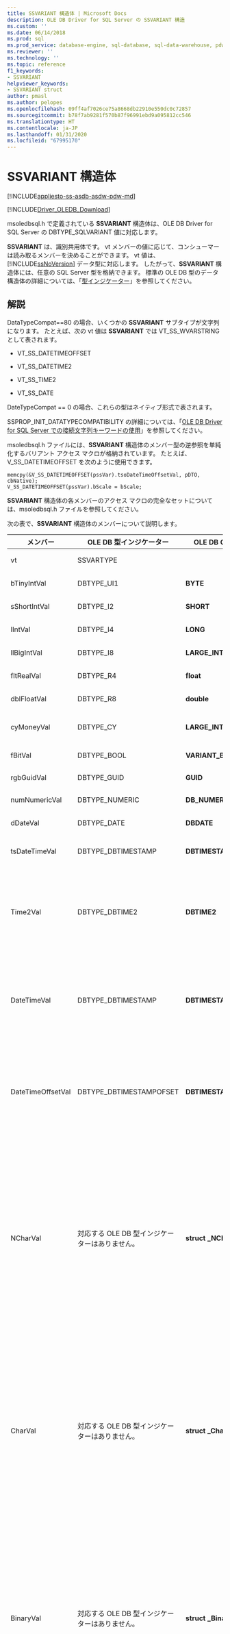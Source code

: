 ```yaml
---
title: SSVARIANT 構造体 | Microsoft Docs
description: OLE DB Driver for SQL Server の SSVARIANT 構造
ms.custom: ''
ms.date: 06/14/2018
ms.prod: sql
ms.prod_service: database-engine, sql-database, sql-data-warehouse, pdw
ms.reviewer: ''
ms.technology: ''
ms.topic: reference
f1_keywords:
- SSVARIANT
helpviewer_keywords:
- SSVARIANT struct
author: pmasl
ms.author: pelopes
ms.openlocfilehash: 09ff4af7026ce75a8668db22910e550dc0c72857
ms.sourcegitcommit: b78f7ab9281f570b87f96991ebd9a095812cc546
ms.translationtype: HT
ms.contentlocale: ja-JP
ms.lasthandoff: 01/31/2020
ms.locfileid: "67995170"
---
```

# <a name="ssvariant-structure"></a>SSVARIANT 構造体
[!INCLUDE[appliesto-ss-asdb-asdw-pdw-md](../../../includes/appliesto-ss-asdb-asdw-pdw-md.md)]

[!INCLUDE[Driver_OLEDB_Download](../../../includes/driver_oledb_download.md)]

  msoledbsql.h で定義されている **SSVARIANT** 構造体は、OLE DB Driver for SQL Server の DBTYPE_SQLVARIANT 値に対応します。  
  
 **SSVARIANT** は、識別共用体です。 vt メンバーの値に応じて、コンシューマーは読み取るメンバーを決めることができます。 vt 値は、[!INCLUDE[ssNoVersion](../../../includes/ssnoversion-md.md)] データ型に対応します。 したがって、**SSVARIANT** 構造体には、任意の SQL Server 型を格納できます。 標準の OLE DB 型のデータ構造体の詳細については、「[型インジケーター](https://go.microsoft.com/fwlink/?LinkId=122171)」を参照してください。  
  
## <a name="remarks"></a>解説  
 DataTypeCompat==80 の場合、いくつかの **SSVARIANT** サブタイプが文字列になります。 たとえば、次の vt 値は **SSVARIANT** では VT_SS_WVARSTRING として表されます。  
  
-   VT_SS_DATETIMEOFFSET  
  
-   VT_SS_DATETIME2  
  
-   VT_SS_TIME2  
  
-   VT_SS_DATE  
  
 DateTypeCompat == 0 の場合、これらの型はネイティブ形式で表されます。  
  
 SSPROP_INIT_DATATYPECOMPATIBILITY の詳細については、「[OLE DB Driver for SQL Server での接続文字列キーワードの使用](../../oledb/applications/using-connection-string-keywords-with-oledb-driver-for-sql-server.md)」を参照してください。  
  
 msoledbsql.h ファイルには、**SSVARIANT** 構造体のメンバー型の逆参照を単純化するバリアント アクセス マクロが格納されています。 たとえば、V_SS_DATETIMEOFFSET を次のように使用できます。  
  
```  
memcpy(&V_SS_DATETIMEOFFSET(pssVar).tsoDateTimeOffsetVal, pDTO, cbNative);  
V_SS_DATETIMEOFFSET(pssVar).bScale = bScale;  
```  
  
 **SSVARIANT** 構造体の各メンバーのアクセス マクロの完全なセットについては、msoledbsql.h ファイルを参照してください。  
  
 次の表で、**SSVARIANT** 構造体のメンバーについて説明します。  
  
|メンバー|OLE DB 型インジケーター|OLE DB C データ型|vt の値|説明|  
|------------|---------------------------|------------------------|--------------|--------------|  
|vt|SSVARTYPE|||**SSVARIANT** 構造体に格納される値の型を指定します。|  
|bTinyIntVal|DBTYPE_UI1|**BYTE**|**VT_SS_UI1**|**tinyint**[!INCLUDE[ssNoVersion](../../../includes/ssnoversion-md.md)] データ型がサポートされています。|  
|sShortIntVal|DBTYPE_I2|**SHORT**|**VT_SS_I2**|**smallint**[!INCLUDE[ssNoVersion](../../../includes/ssnoversion-md.md)] データ型がサポートされています。|  
|lIntVal|DBTYPE_I4|**LONG**|**VT_SS_I4**|**int**[!INCLUDE[ssNoVersion](../../../includes/ssnoversion-md.md)] データ型がサポートされています。|  
|llBigIntVal|DBTYPE_I8|**LARGE_INTEGER**|**VT_SS_I8**|**bigint**[!INCLUDE[ssNoVersion](../../../includes/ssnoversion-md.md)] データ型がサポートされています。|  
|fltRealVal|DBTYPE_R4|**float**|**VT_SS_R4**|**real**[!INCLUDE[ssNoVersion](../../../includes/ssnoversion-md.md)] データ型がサポートされています。|  
|dblFloatVal|DBTYPE_R8|**double**|**VT_SS_R8**|**float**[!INCLUDE[ssNoVersion](../../../includes/ssnoversion-md.md)] データ型がサポートされています。|  
|cyMoneyVal|DBTYPE_CY|**LARGE_INTEGER**|**VT_SS_MONEY VT_SS_SMALLMONEY**|**money** と **smallmoney**[!INCLUDE[ssNoVersion](../../../includes/ssnoversion-md.md)] のデータ型がサポートされています。|  
|fBitVal|DBTYPE_BOOL|**VARIANT_BOOL**|**VT_SS_BIT**|**bit**[!INCLUDE[ssNoVersion](../../../includes/ssnoversion-md.md)] データ型がサポートされています。|  
|rgbGuidVal|DBTYPE_GUID|**GUID**|**VT_SS_GUID**|**uniqueidentifier**[!INCLUDE[ssNoVersion](../../../includes/ssnoversion-md.md)] データ型がサポートされています。|  
|numNumericVal|DBTYPE_NUMERIC|**DB_NUMERIC**|**VT_SS_NUMERIC**|**numeric**[!INCLUDE[ssNoVersion](../../../includes/ssnoversion-md.md)] データ型がサポートされています。|  
|dDateVal|DBTYPE_DATE|**DBDATE**|**VT_SS_DATE**|**date**[!INCLUDE[ssNoVersion](../../../includes/ssnoversion-md.md)] データ型をサポートします。|  
|tsDateTimeVal|DBTYPE_DBTIMESTAMP|**DBTIMESTAMP**|**VT_SS_SMALLDATETIME VT_SS_DATETIME VT_SS_DATETIME2**|**smalldatetime**、**datetime**、**datetime2**[!INCLUDE[ssNoVersion](../../../includes/ssnoversion-md.md)] のデータ型がサポートされています。|  
|Time2Val|DBTYPE_DBTIME2|**DBTIME2**|**VT_SS_TIME2**|**time**[!INCLUDE[ssNoVersion](../../../includes/ssnoversion-md.md)] データ型がサポートされています。<br /><br /> 次のメンバーを含みます。<br /><br /> *tTime2Val* (**DBTIME2**)<br /><br /> *bScale* (**BYTE**) *tTime2Val* 値の小数点以下桁数を指定します。|  
|DateTimeVal|DBTYPE_DBTIMESTAMP|**DBTIMESTAMP**|**VT_SS_DATETIME2**|**datetime2**[!INCLUDE[ssNoVersion](../../../includes/ssnoversion-md.md)] データ型がサポートされています。<br /><br /> 次のメンバーを含みます。<br /><br /> *tsDataTimeVal* (DBTIMESTAMP)<br /><br /> *bScale* (**BYTE**) *tsDataTimeVal* 値の小数点以下桁数を指定します。|  
|DateTimeOffsetVal|DBTYPE_DBTIMESTAMPOFSET|**DBTIMESTAMPOFFSET**|**VT_SS_DATETIMEOFFSET**|**datetimeoffset**[!INCLUDE[ssNoVersion](../../../includes/ssnoversion-md.md)] データ型がサポートされています。<br /><br /> 次のメンバーを含みます。<br /><br /> *tsoDateTimeOffsetVal* (**DBTIMESTAMPOFFSET**)<br /><br /> *bScale* (**BYTE**) *tsoDateTimeOffsetVal* 値の小数点以下桁数を指定します。|  
|NCharVal|対応する OLE DB 型インジケーターはありません。|**struct _NCharVal**|**VT_SS_WVARSTRING、**<br /><br /> **VT_SS_WSTRING**|**nchar** と **nvarchar**[!INCLUDE[ssNoVersion](../../../includes/ssnoversion-md.md)] のデータ型がサポートされています。<br /><br /> 次のメンバーを含みます。<br /><br /> *sActualLength* (**SHORT**) *pwchNCharVal* がポイントする文字列の実際の長さを指定します。 末尾の 0 は含まれません。<br /><br /> *sMaxLength* (**SHORT**) *pwchNCharVal* がポイントする文字列の最大長を指定します。<br /><br /> *pwchNCharVal* (**WCHAR** \*) 文字列へのポインター。<br /><br /> 使用されていないメンバー: *rgbReserved*、*dwReserved*、および *pwchReserved*。|  
|CharVal|対応する OLE DB 型インジケーターはありません。|**struct _CharVal**|**VT_SS_STRING、**<br /><br /> **VT_SS_VARSTRING**|**char** と **varchar**[!INCLUDE[ssNoVersion](../../../includes/ssnoversion-md.md)] のデータ型がサポートされています。<br /><br /> 次のメンバーを含みます。<br /><br /> *sActualLength* (**SHORT**) *pchCharVal* がポイントする文字列の実際の長さを指定します。 末尾の 0 は含まれません。<br /><br /> *sMaxLength* (**SHORT**) *pchCharVal* がポイントする文字列の最大長を指定します。<br /><br /> *pchCharVal* (**CHAR** \*) 文字列へのポインター。<br /><br /> 使用されないメンバー :<br /><br /> *rgbReserved*、*dwReserved*、および *pwchReserved*。|  
|BinaryVal|対応する OLE DB 型インジケーターはありません。|**struct _BinaryVal**|**VT_SS_VARBINARY、**<br /><br /> **VT_SS_BINARY**|**binary** と **varbinary**[!INCLUDE[ssNoVersion](../../../includes/ssnoversion-md.md)] のデータ型がサポートされています。<br /><br /> 次のメンバーを含みます。<br /><br /> *sActualLength* (**SHORT**) *prgbBinaryVal* がポイントするデータの実際の長さを指定します。<br /><br /> *sMaxLength* (**SHORT**) *prgbBinaryVal* がポイントするデータの最大長を指定します。<br /><br /> *prgbBinaryVal* (**BYTE** \*) バイナリ データへのポインター。<br /><br /> 使用されていないメンバー: *dwReserved*。|  
|UnknownType|未使用|未使用|未使用|未使用|  
|BLOBType|未使用|未使用|未使用|未使用|  
  
## <a name="see-also"></a>参照  
 [データ型 &#40;OLE DB&#41;](../../oledb/ole-db-data-types/data-types-ole-db.md)  
  
  
